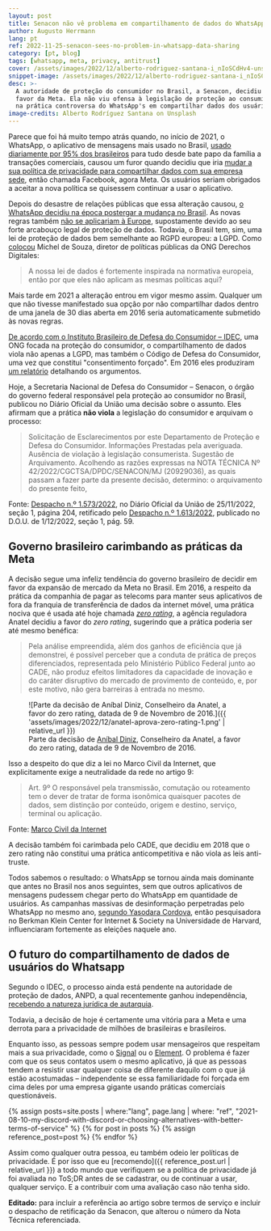 ```yaml
---
layout: post
title: Senacon não vê problema em compartilhamento de dados do WhatsApp
author: Augusto Herrmann
lang: pt
ref: 2022-11-25-senacon-sees-no-problem-in-whatsapp-data-sharing
category: [pt, blog]
tags: [whatsapp, meta, privacy, antitrust]
cover: /assets/images/2022/12/alberto-rodriguez-santana-i_nIoSCdHv4-unsplash.jpg
snippet-image: /assets/images/2022/12/alberto-rodriguez-santana-i_nIoSCdHv4-unsplash.jpg
desc: >-
  A autoridade de proteção do consumidor no Brasil, a Senacon, decidiu a
  favor da Meta. Ela não viu ofensa à legislação de proteção ao consumidor
  na prática controversa do WhatsApp's em compartilhar dados dos usuários.
image-credits: Alberto Rodríguez Santana on Unsplash
---
```


Parece que foi há muito tempo atrás quando, no início de 2021, o WhatsApp,
o aplicativo de mensagens mais usado no Brasil,
[usado diariamente por 95% dos brasileiros](https://canaltech.com.br/apps/95-porcento-dos-brasileiros-que-usam-o-whatsapp-abrem-o-app-todos-os-dias-171055/)
para tudo desde bate papo da família a transações comerciais, causou um
furor quando decidiu que iria
[mudar a sua política de privacidade para compartilhar dados com sua empresa sede](https://g1.globo.com/economia/tecnologia/noticia/2021/01/06/whatsapp-comeca-a-avisar-que-ira-compartilhar-dados-dos-usuarios-com-o-facebook.ghtml),
então chamada Facebook, agora Meta. Os usuários seriam obrigados a aceitar
a nova política se quisessem continuar a usar o aplicativo.

Depois do desastre de relações públicas que essa alteração causou,
[o WhatsApp decidiu na época postergar a mudança no Brasil](https://www.bbc.com/portuguese/brasil-55680262).
As novas regras também
[não se aplicariam à Europe](https://www.bbc.com/portuguese/geral-55606054),
supostamente devido ao seu forte arcabouço legal de proteção de dados.
Todavia, o Brasil tem, sim, uma lei de proteção de dados bem semelhante
ao RGPD europeu: a LGPD. Como [colocou](https://idec.org.br/idec-na-imprensa/whatsapp-mantem-segredo-sobre-dados-compartilhados) Michel de Souza, diretor de
políticas públicas da ONG Derechos Digitales:

> A nossa lei de dados é fortemente inspirada na normativa europeia,
> então por que eles não aplicam as mesmas políticas aqui?

Mais tarde em 2021 a alteração entrou em vigor mesmo assim. Qualquer um
que não tivesse manifestado sua opção por não compartilhar dados dentro
de uma janela de 30 dias aberta em 2016 seria automaticamente submetido
às novas regras.

[De acordo com o Instituto Brasileiro de Defesa do Consumidor – IDEC](https://idec.org.br/dicas-e-direitos/mudanca-na-privacidade-do-whatsapp-e-agora),
uma ONG focada na proteção do consumidor, o compartilhamento de dados
viola não apenas a LGPD, mas também o Código de Defesa do Consumidor,
uma vez que constitui "consentimento forçado". Em 2016 eles produziram
[um relatório](http://www.idec.org.br/pdf/relatorio-whatsapp-termos-de-uso.pdf)
detalhando os argumentos.

Hoje, a Secretaria Nacional de Defesa do Consumidor – Senacon, o órgão
do governo federal responsável pela proteção ao consumidor no Brasil,
publicou no Diário Oficial da União uma decisão sobre o assunto. Eles
afirmam que a prática **não viola** a legislação do consumidor e
arquivam o processo:

> Solicitação de Esclarecimentos por este Departamento de Proteção e
> Defesa do Consumidor. Informações Prestadas pela averiguada. Ausência
> de violação à legislação consumerista. Sugestão de Arquivamento.
> Acolhendo as razões expressas na NOTA TÉCNICA Nº
> 42/2022/CGCTSA/DPDC/SENACON/MJ (20929036), as quais passam a fazer
> parte da presente decisão, determino: o arquivamento do presente feito,

Fonte:
[Despacho n.º 1.573/2022](https://www.in.gov.br/en/web/dou/-/despacho-n-1.573/2022-446097082),
no Diário Oficial da União de 25/11/2022, seção 1,
página 204, retificado pelo
[Despacho n.º 1.613/2022](https://www.in.gov.br/en/web/dou/-/despacho-n-1.613/2022-447024786),
publicado no D.O.U. de 1/12/2022, seção 1, pág. 59.

## Governo brasileiro carimbando as práticas da Meta

A decisão segue uma infeliz tendência do governo brasileiro de decidir
em favor da expansão de mercado da Meta no Brasil. Em 2016, a respeito
da prática da companhia de pagar as telecoms para manter seus aplicativos
de fora da franquia de transferência de dados da internet móvel, uma
prática nociva que é usada até hoje chamada
[*zero rating*](https://www.youtube.com/watch?v=gcJ7RnbMjE8), a agência
reguladora Anatel decidiu a favor do *zero rating*, sugerindo que a
prática poderia ser até mesmo benéfica:

> Pela análise empreendida, além dos ganhos de eficiência que já
> demonstrei, é possível perceber que a conduta de prática de preços
> diferenciados, representada pelo Ministério Público Federal junto ao
> CADE, não produz efeitos limitadores da capacidade de inovação e do
> caráter disruptivo do mercado de provimento de conteúdo, e, por este
> motivo, não gera barreiras à entrada no mesmo.

<figure markdown="1">
![Parte da decisão de Aníbal Diniz, Conselheiro da Anatel, a favor do zero rating, datada de 9 de Novembro de 2016.]({{ 'assets/images/2022/12/anatel-aprova-zero-rating-1.png' | relative_url }})
<figcaption>Parte da decisão de <a href="https://pt.wikipedia.org/wiki/An%C3%ADbal_Diniz">Aníbal Diniz</a>, Conselheiro da Anatel, a favor do zero rating, datada de 9 de Novembro de 2016.</figcaption>
</figure>

Isso a despeito do que diz a lei no Marco Civil da Internet, que
explicitamente exige a neutralidade da rede no artigo 9:

> Art. 9º O responsável pela transmissão, comutação ou roteamento tem o
> dever de tratar de forma isonômica quaisquer pacotes de dados, sem
> distinção por conteúdo, origem e destino, serviço, terminal ou
> aplicação.

Fonte:
[Marco Civil da Internet](http://www.planalto.gov.br/ccivil_03/_ato2011-2014/2014/lei/l12965.htm#art9)

A decisão também foi carimbada pelo CADE, que decidiu em 2018 que o zero
rating não constitui uma prática anticompetitiva e não viola as leis
anti-truste.

Todos sabemos o resultado: o WhatsApp se tornou ainda mais dominante que
antes no Brasil nos anos seguintes, sem que outros aplicativos de
mensagens pudessem chegar perto do WhatsApp em quantidade de usuários.
As campanhas massivas de desinformação perpetradas pelo WhatsApp no
mesmo ano,
[segundo Yasodara Cordova](https://theintercept.com/2018/08/10/whatsapp-facebook-gratis-fake-news/),
então pesquisadora no Berkman Klein Center for Internet & Society na
Universidade de Harvard, influenciaram fortemente as eleições naquele
ano.

## O futuro do compartilhamento de dados de usuários do Whatsapp

Segundo o IDEC, o processo ainda está pendente na autoridade de proteção
de dados, ANPD, a qual recentemente ganhou independência,
[recebendo a natureza jurídica de autarquia](https://www.in.gov.br/en/web/dou/-/medida-provisoria-n-1.124-de-13-de-junho-de-2022-407804608).

Todavia, a decisão de hoje é certamente uma vitória para a Meta e uma
derrota para a privacidade de milhões de brasileiras e brasileiros.

Enquanto isso, as pessoas sempre podem usar mensageiros que respeitam
mais a sua privacidade, como o [Signal](https://signal.org/) ou o
[Element](https://element.io/). O problema é fazer com que os seus
contatos usem o mesmo aplicativo, já que as pessoas tendem a resistir
usar qualquer coisa de diferente daquilo com o que já estão acostumadas
– independente se essa familiaridade foi forçada em cima deles por uma
empresa gigante usando práticas comerciais questionáveis.

{% assign posts=site.posts | where:"lang", page.lang | where: "ref", "2021-08-10-my-discord-with-discord-or-choosing-alternatives-with-better-terms-of-service" %}
{% for post in posts %}
{% assign reference_post=post %}
{% endfor %}

Assim como qualquer outra pessoa, eu também odeio ler políticas de
privacidade. É por isso que eu
[recomendo]({{ reference_post.url | relative_url }}) a todo mundo que
verifiquem se a política de privacidade já foi avaliada no ToS;DR antes
de se cadastrar, ou de continuar a usar, qualquer serviço. E a contribuir
com uma avaliação caso não tenha sido.

**Editado:** para incluir a referência ao artigo sobre termos de serviço e
incluir o despacho de retificação da Senacon, que alterou o número da
Nota Técnica referenciada.
